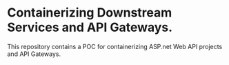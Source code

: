# Containerizing Downstream Services and API Gateways.

This repository contains a POC for containerizing ASP.net Web API projects and API Gateways.
